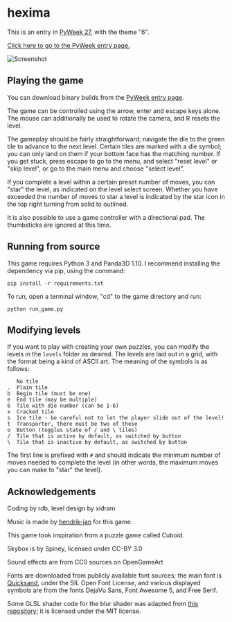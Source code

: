 hexima
======

This is an entry in [PyWeek 27](https://pyweek.org/27/), with the theme "6".

[Click here to go to the PyWeek entry page.](https://pyweek.org/e/superleuk27/)

![Screenshot](https://pyweek.org/media/dl/27/superleuk27/screenshot-Sun-Mar-31-01-20-02-2019-1489.jpg)

Playing the game
----------------

You can download binary builds from the [PyWeek entry page](https://pyweek.org/e/superleuk27/).

The game can be controlled using the arrow, enter and escape keys alone.  The mouse can additionally be used to rotate the camera, and R resets the level.

The gameplay should be fairly straightforward; navigate the die to the green tile to advance to the next level.  Certain tiles are marked with a die symbol; you can only land on them if your bottom face has the matching number.  If you get stuck, press escape to go to the menu, and select "reset level" or "skip level", or go to the main menu and choose "select level".

If you complete a level within a certain preset number of moves, you can "star" the level, as indicated on the level select screen.  Whether you have exceeded the number of moves to star a level is indicated by the star icon in the top right turning from solid to outlined.

It is also possible to use a game controller with a directional pad.  The thumbsticks are ignored at this time.

Running from source
-------------------

This game requires Python 3 and Panda3D 1.10.  I recommend installing the dependency via pip, using the command:

```
pip install -r requirements.txt
```

To run, open a terminal window, "cd" to the game directory and run:

```
python run_game.py
```

Modifying levels
----------------

If you want to play with creating your own puzzles, you can modify the levels in the `levels` folder as desired.  The levels are laid out in a grid, with the format being a kind of ASCII art.  The meaning of the symbols is as follows:

```
   No tile
.  Plain tile
b  Begin tile (must be one)
e  End tile (may be multiple)
6  Tile with die number (can be 1-6)
x  Cracked tile
s  Ice tile - be careful not to let the player slide out of the level!
t  Transporter, there must be two of these
o  Button (toggles state of / and \ tiles)
/  Tile that is active by default, as switched by button
\  Tile that is inactive by default, as switched by button
```

The first line is prefixed with `#` and should indicate the minimum number of moves needed to complete the level (in other words, the maximum moves you can make to "star" the level).

Acknowledgements
----------------
Coding by rdb, level design by xidram

Music is made by [hendrik-jan](https://hendrik-jan.bandcamp.com/) for this game.

This game took inspiration from a puzzle game called Cuboid.

Skybox is by Spiney, licensed under CC-BY 3.0

Sound effects are from CC0 sources on OpenGameArt

Fonts are downloaded from publicly available font sources; the main font is [Quicksand](https://www.fontsquirrel.com/fonts/quicksand), under the SIL Open Font License, and various displayed symbols are from the fonts DejaVu Sans, Font Awesome 5, and Free Serif.

Some GLSL shader code for the blur shader was adapted from [this repository](https://github.com/Jam3/glsl-fast-gaussian-blur); it is licensed under the MIT license.

